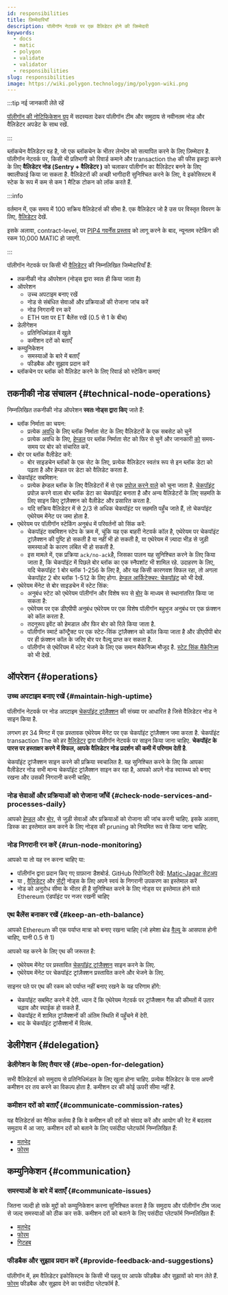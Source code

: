 ```yaml
---
id: responsibilities
title: ज़िम्मेदारियाँ
description: पॉलीगॉन नेटवर्क पर एक वैलिडेटर होने की जिम्मेदारी
keywords:
  - docs
  - matic
  - polygon
  - validate
  - validator
  - responsibilities
slug: responsibilities
image: https://wiki.polygon.technology/img/polygon-wiki.png
---
```


:::tip नई जानकारी लेते रहें

[पॉलीगॉन की नोटिफिकेशन ग्रुप](https://polygon.technology/notifications/) में सदस्यता देकर पॉलीगॉन टीम और समुदाय से नवीनतम नोड और वैलिडेटर अपडेट के साथ रखें.

:::

ब्लॉकचेन वैलिडेटर वह है, जो एक ब्लॉकचेन के भीतर लेनदेन को सत्यापित करने के लिए ज़िम्मेदार है. पॉलीगॉन नेटवर्क पर, किसी भी प्रतिभागी को रिवार्ड कमाने और transaction the की फीस इकट्ठा करने के लिए **वैलिडेटर नोड (Sentry + वैलिडेटर )** को चलाकर पॉलीगॉन का वैलिडेटर बनने के लिए क्वालीफाई किया जा सकता है. वैलिडेटरों की अच्छी भागीदारी सुनिश्चित करने के लिए, वे इकोसिस्टम में स्टेक के रूप में कम से कम 1 मैटिक टोकन को लॉक करते हैं.

:::info

वर्तमान में, एक समय में 100 सक्रिय वैलिडेटर्स की सीमा है. एक वैलिडेटर जो है उस पर विस्तृत विवरण के लिए, [वैलिडेटर](/maintain/validator/architecture) देखें.

इसके अलावा, contract-level, पर [<ins>PIP4 गवर्नेंस प्रस्ताव</ins>](https://forum.polygon.technology/t/pip-4-validator-performance-management/9956) को लागू करने के बाद, न्यूनतम स्टेकिंग की रकम 10,000 MATIC हो जाएगी.

:::

पॉलीगॉन नेटवर्क पर किसी भी [वैलिडेटर](/maintain/glossary.md#validator) की निम्नलिखित जिम्मेदारियाँ हैं:

* तकनीकी नोड ऑपरेशन (नोड्स द्वारा स्वतः ही किया जाता है)
* ऑपरेशन
  * उच्च अपटाइम बनाए रखें
  * नोड से संबंधित सेवाओं और प्रक्रियाओं की रोजाना जांच करें
  * नोड निगरानी रन करें
  * ETH पता पर ET बैलेंस रखें (0.5 से 1 के बीच)
* डेलीगेशन
  * प्रतिनिधिमंडल में खुले
  * कमीशन दरों को बताएँ
* कम्युनिकेशन
  * समस्याओं के बारे में बताएँ
  * फीडबैक और सुझाव प्रदान करें
* ब्लॉकचेन पर ब्लॉक को वैलिडेट करने के लिए रिवार्ड को स्टेकिंग कमाएं

## तकनीकी नोड संचालन {#technical-node-operations}

निम्नलिखित तकनीकी नोड ऑपरेशन **स्वतः नोड्स द्वारा किए** जाते हैं:

* ब्लॉक निर्माता का चयन:
  * प्रत्येक [अवधि](/docs/maintain/glossary.md#span) के लिए ब्लॉक निर्माता सेट के लिए वैलिडेटरों के एक सबसेट को चुनें
  * प्रत्येक अवधि के लिए, [हेम्डल](/maintain/glossary.md#heimdall) पर ब्लॉक निर्माता सेट को फिर से चुनें और जानकारी [को](/maintain/glossary.md#bor) समय-समय पर बोर को संचारित करें.
* बोर पर ब्लॉक वैलीडेट करें:
  * बोर साइडचेन ब्लॉकों के एक सेट के लिए, प्रत्येक वैलिडेटर स्वतंत्र रूप से इन ब्लॉक डेटा को पढ़ता है और हेम्डल पर डेटा को वैलिडेट करता है.
* चेकपॉइंट सबमिशन:
  * प्रत्येक हेम्डल ब्लॉक के लिए वैलिडेटरों में से एक [प्रपोज़ करने वाले](/maintain/glossary.md#proposer) को चुना जाता है. [चेकपॉइंट](/maintain/glossary.md#checkpoint-transaction) प्रपोज़ करने वाला बोर ब्लॉक डेटा का चेकपॉइंट बनाता है और अन्य वैलिडेटरों के लिए सहमति के लिए साइन किए ट्रांज़ैक्शन को वैलीडेट और प्रसारित करता है.
  * यदि सक्रिय वैलिडेटर में से 2/3 से अधिक चेकपॉइंट पर सहमति पहुँच जाते हैं, तो चेकपॉइंट एथेरेयम मेंनेट पर जमा होता है.
* एथेरेयम पर पॉलीगॉन स्टेकिंग अनुबंध में परिवर्तनों को सिंक करें:
  * चेकपॉइंट सबमिशन स्टेप के क्रम में, चूंकि यह एक बाहरी नेटवर्क कॉल है, एथेरेयम पर चेकपॉइंट ट्रांज़ैक्शन की पुष्टि हो सकती है या नहीं भी हो सकती है, या एथेरेयम में ज़्यादा भीड़ से जुड़ी समस्याओं के कारण लंबित भी हो सकती है.
  * इस मामले में, एक प्रक्रिया `ack/no-ack`है, जिसका पालन यह सुनिश्चित करने के लिए किया जाता है, कि चेकपॉइंट में पिछले बोर ब्लॉक का एक स्नैपशॉट भी शामिल रहे. उदाहरण के लिए, यदि चेकपॉइंट 1 बोर ब्लॉक 1-256 के लिए है, और यह किसी कारणवश विफल रहा, तो अगला चेकपॉइंट 2 बोर ब्लॉक 1-512 के लिए होगा. [हेम्डल आर्किटेक्चर: चेकपॉइंट](/pos/heimdall/checkpoint) को भी देखें.
* एथेरेयम मेंनेट से बोर साइडचेन में स्टेट सिंक:
  * अनुबंध स्टेट को एथेरेयम पॉलीगॉन और विशेष रूप से [बोर](/maintain/glossary.md#bor) के माध्यम से स्थानांतरित किया जा सकता है:
  * एथेरेयम पर एक डीएपीपी अनुबंध एथेरेयम पर एक विशेष पॉलीगॉन बहुभुज अनुबंध पर एक फ़ंक्शन को कॉल करता है.
  * तदनुरूप इवेंट को हेमडाल और फिर बोर को रिले किया जाता है.
  * पॉलीगॉन स्मार्ट कॉन्ट्रैक्ट पर एक स्टेट-सिंक ट्रांज़ैक्शन को कॉल किया जाता है और डीएपीपी बोर पर ही फ़ंक्शन कॉल के जरिए बोर पर वैल्यू प्राप्त कर सकता है.
  * पॉलीगॉन से एथेरियम में स्टेट भेजने के लिए एक समान मैकेनिज्म मौजूद है. [स्टेट सिंक मैकेनिज्म](/docs/pos/state-sync/state-sync) को भी देखें.

## ऑपरेशन {#operations}

### उच्च अपटाइम बनाए रखें {#maintain-high-uptime}

पॉलीगॉन नेटवर्क पर नोड अपटाइम [चेकपॉइंट ट्रांज़ैक्शन](/docs/maintain/glossary.md#checkpoint-transaction) की संख्या पर आधारित है जिसे वैलिडेटर नोड ने साइन किया है.

लगभग हर 34 मिनट में एक प्रस्तावक एथेरेयम मेंनेट पर एक चेकपॉइंट ट्रांज़ैक्शन जमा करता है. चेकपॉइंट transaction The को हर [वैलिडेटर](/maintain/glossary.md#validator) द्वारा पॉलीगॉन नेटवर्क पर साइन किया जाना चाहिए. **चेकपॉइंट के पारस पर हस्ताक्षर करने में विफल, आपके वैलिडेटर नोड प्रदर्शन की कमी में परिणाम देती है**.

चेकपॉइंट ट्रांजैक्शन साइन करने की प्रक्रिया स्वचालित है. यह सुनिश्चित करने के लिए कि आपका वैलीडेटर नोड सभी मान्य चेकपॉइंट ट्रांज़ैक्शन साइन कर रहा है, आपको अपने नोड स्वास्थ्य को बनाए रखना और उसकी निगरानी करनी चाहिए.

### नोड सेवाओं और प्रक्रियाओं को रोजाना जाँचें {#check-node-services-and-processes-daily}

आपको [हेम्डल](/maintain/glossary.md#heimdall) और [बोर,](/maintain/glossary.md#bor) से जुड़ी सेवाओं और प्रक्रियाओं को रोजाना की जांच करनी चाहिए. इसके अलावा, डिस्क का इस्तेमाल कम करने के लिए नोड्स की pruning को नियमित रूप से किया जाना चाहिए.

### नोड निगरानी रन करें {#run-node-monitoring}

आपको या तो यह रन करना चाहिए या:

* पॉलीगॉन द्वारा प्रदान किए गए ग्राफ़ाना डैशबोर्ड. GitHub रिपोजिटरी देखें: [Matic-Jagar सेटअप](https://github.com/vitwit/matic-jagar)
* या , [वैलिडेटर](/maintain/glossary.md#validator) और [सेंट्री](/maintain/glossary.md#sentry) नोड्स के लिए अपने स्वयं के निगरानी उपकरण का इस्तेमाल करें
* नोड को अनुरोध सीमा के भीतर ही है सुनिश्चित करने के लिए नोड्स पर इस्तेमाल होने वाले Ethereum एंडपॉइंट पर नजर रखनी चाहिए

### एथ बैलेंस बनाकर रखें {#keep-an-eth-balance}

आपको Ethereum की एक पर्याप्त मात्रा को बनाए रखना चाहिए (जो हमेशा थ्रेड [वैल्यू](/maintain/glossary.md#signer-address) के आसपास होनी चाहिए, यानी 0.5 से 1)

आपको यह करने के लिए एथ की जरूरत है:

* एथेरेयम मेंनेट पर प्रस्तावित [चेकपॉइंट ट्रांजैक्शन](/maintain/glossary.md#checkpoint-transaction) साइन करने के लिए.
* एथेरेयम मेंनेट पर चेकपॉइंट ट्रांज़ैक्शन प्रस्तावित करने और भेजने के लिए.

साइनर पते पर एथ की रकम को पर्याप्त नहीं बनाए रखने के यह परिणाम होंगे:

* चेकपॉइंट सबमिट करने में देरी. ध्यान दें कि एथेरेयम नेटवर्क पर ट्रांजैक्शन गैस की कीमतों में उतार चढ़ाव और स्पाईक हो सकते हैं.
* चेकपॉइंट में शामिल ट्रांजैक्शनों की अंतिम स्थिति में पहुँचने में देरी.
* बाद के चेकपॉइंट ट्रांसैक्शनों में विलंब.

## डेलीगेशन {#delegation}

### डेलीगेशन के लिए तैयार रहें {#be-open-for-delegation}

सभी वैलिडेटर्स को समुदाय से प्रतिनिधिमंडल के लिए खुला होना चाहिए. प्रत्येक वैलिडेटर के पास अपनी कमीशन दर तय करने का विकल्प होता है. कमीशन दर की कोई ऊपरी सीमा नहीं है.

### कमीशन दरों को बताएँ {#communicate-commission-rates}

यह वैलिडेटर्स का नैतिक कर्तव्य है कि वे कमीशन की दरों को संवाद करें और आयोग की रेट में बदलाव समुदाय में आ जाए. कमीशन दरों को बताने के लिए पसंदीदा प्लेटफॉर्म निम्नलिखित हैं:

* [मतभेद](https://discord.com/invite/0xPolygon)
* [फोरम](https://forum.polygon.technology/)

## कम्युनिकेशन {#communication}

### समस्याओं के बारे में बताएँ {#communicate-issues}

जितना जल्दी हो सके मुद्दों को कम्युनिकेशन करना सुनिश्चित करता है कि समुदाय और पॉलीगॉन टीम जल्द से जल्द समस्याओं को ठीक कर सकें. कमीशन दरों को बताने के लिए पसंदीदा प्लेटफॉर्म निम्नलिखित हैं:

* [मतभेद](https://discord.com/invite/0xPolygon)
* [फोरम](https://forum.polygon.technology/)
* [गिटहब](https://github.com/maticnetwork)

### फीडबैक और सुझाव प्रदान करें {#provide-feedback-and-suggestions}

पॉलीगॉन में, हम वैलिडेटर इकोसिस्टम के किसी भी पहलू पर आपके फीडबैक और सुझावों को मान लेते हैं. [फोरम](https://forum.polygon.technology/) फीडबैक और सुझाव देने का पसंदीदा प्लेटफॉर्म है.
